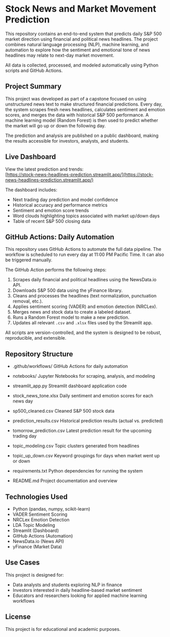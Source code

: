 # Stock News and Market Movement Prediction

This repository contains an end-to-end system that predicts daily S&P 500 market direction using financial and political news headlines. The project combines natural language processing (NLP), machine learning, and automation to explore how the sentiment and emotional tone of news headlines may relate to next-day market movement.

All data is collected, processed, and modeled automatically using Python scripts and GitHub Actions.

## Project Summary

This project was developed as part of a capstone focused on using unstructured news text to make structured financial predictions. Every day, the system scrapes fresh news headlines, calculates sentiment and emotion scores, and merges the data with historical S&P 500 performance. A machine learning model (Random Forest) is then used to predict whether the market will go up or down the following day.

The prediction and analysis are published on a public dashboard, making the results accessible for investors, analysts, and students.

## Live Dashboard

View the latest prediction and trends:  
[https://stock-news-headlines-prediction.streamlit.app/](https://stock-news-headlines-prediction.streamlit.app/)

The dashboard includes:

- Next trading day prediction and model confidence
- Historical accuracy and performance metrics
- Sentiment and emotion score trends
- Word clouds highlighting topics associated with market up/down days
- Table of recent S&P 500 closing data

## GitHub Actions: Daily Automation

This repository uses GitHub Actions to automate the full data pipeline. The workflow is scheduled to run every day at 11:00 PM Pacific Time. It can also be triggered manually.

The GitHub Action performs the following steps:

1. Scrapes daily financial and political headlines using the NewsData.io API.
2. Downloads S&P 500 data using the yFinance library.
3. Cleans and processes the headlines (text normalization, punctuation removal, etc.).
4. Applies sentiment scoring (VADER) and emotion detection (NRCLex).
5. Merges news and stock data to create a labeled dataset.
6. Runs a Random Forest model to make a new prediction.
7. Updates all relevant `.csv` and `.xlsx` files used by the Streamlit app.

All scripts are version-controlled, and the system is designed to be robust, reproducible, and extensible.

## Repository Structure

- .github/workflows/
GitHub Actions for daily automation

- notebooks/
Jupyter Notebooks for scraping, analysis, and modeling

- streamlit_app.py
Streamlit dashboard application code

- stock_news_tone.xlsx
Daily sentiment and emotion scores for each news day

- sp500_cleaned.csv
Cleaned S&P 500 stock data

- prediction_results.csv
Historical prediction results (actual vs. predicted)

- tomorrow_prediction.csv
Latest prediction result for the upcoming trading day

- topic_modeling.csv
Topic clusters generated from headlines

- topic_up_down.csv
Keyword groupings for days when market went up or down

- requirements.txt
Python dependencies for running the system

- README.md
Project documentation and overview


## Technologies Used

- Python (pandas, numpy, scikit-learn)
- VADER Sentiment Scoring
- NRCLex Emotion Detection
- LDA Topic Modeling
- Streamlit (Dashboard)
- GitHub Actions (Automation)
- NewsData.io (News API)
- yFinance (Market Data)

## Use Cases

This project is designed for:

- Data analysts and students exploring NLP in finance
- Investors interested in daily headline-based market sentiment
- Educators and researchers looking for applied machine learning workflows

## License

This project is for educational and academic purposes.



 
